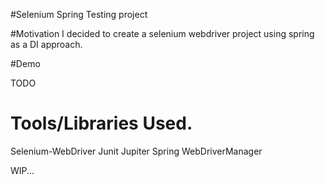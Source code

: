 #Selenium Spring Testing project

#Motivation
I decided to create a selenium webdriver project using spring as a DI approach.

#Demo

TODO

# Tools/Libraries Used.

Selenium-WebDriver
Junit Jupiter
Spring
WebDriverManager

WIP...

